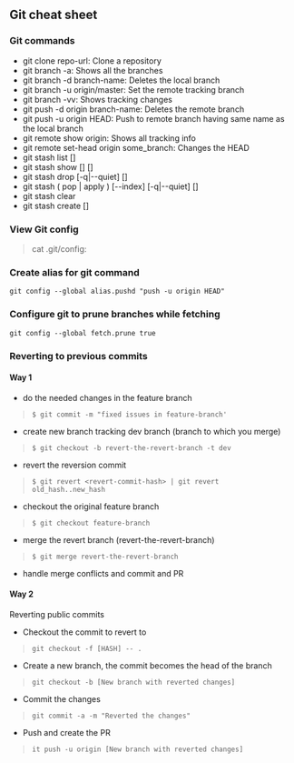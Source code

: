## Git cheat sheet

### Git commands
* git clone repo-url: Clone a repository
* git branch -a: Shows all the branches
* git branch -d branch-name: Deletes the local branch
* git branch -u origin/master: Set the remote tracking branch
* git branch -vv: Shows tracking changes
* git push -d origin branch-name: Deletes the remote branch
* git push -u origin HEAD: Push to remote branch having same name as the local branch
* git remote show origin: Shows all tracking info
* git remote set-head origin some_branch: Changes the HEAD
* git stash list [<options>]
* git stash show [<options>] [<stash>]
* git stash drop [-q|--quiet] [<stash>]
* git stash ( pop | apply ) [--index] [-q|--quiet] [<stash>]
* git stash clear
* git stash create [<message>]

### View Git config
> cat .git/config: 

### Create alias for git command
`git config --global alias.pushd "push -u origin HEAD"`

### Configure git to prune branches while fetching
`git config --global fetch.prune true`

### Reverting to previous commits
#### Way 1
* do the needed changes in the feature branch
> `$ git commit -m "fixed issues in feature-branch'`

* create new branch tracking dev branch (branch to which you merge)
> `$ git checkout -b revert-the-revert-branch -t dev`

* revert the reversion commit
> `$ git revert <revert-commit-hash> | git revert old_hash..new_hash`

* checkout the original feature branch
> `$ git checkout feature-branch`

* merge the revert branch (revert-the-revert-branch)
> `$ git merge revert-the-revert-branch`

* handle merge conflicts and commit and PR

#### Way 2
Reverting public commits
* Checkout the commit to revert to
> `git checkout -f [HASH] -- .`

* Create a new branch, the commit becomes the head of the branch
> `git checkout -b [New branch with reverted changes]`

* Commit the changes
> `git commit -a -m "Reverted the changes"`

* Push and create the PR
> `it push -u origin [New branch with reverted changes]`
